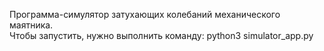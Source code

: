 Программа-симулятор затухающих колебаний механического маятника. <br>
Чтобы запустить, нужно выполнить команду:
python3 simulator_app.py
